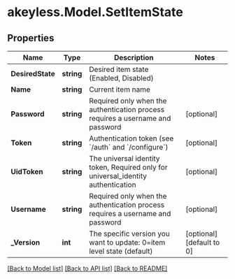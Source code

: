 # akeyless.Model.SetItemState

## Properties

Name | Type | Description | Notes
------------ | ------------- | ------------- | -------------
**DesiredState** | **string** | Desired item state (Enabled, Disabled) | 
**Name** | **string** | Current item name | 
**Password** | **string** | Required only when the authentication process requires a username and password | [optional] 
**Token** | **string** | Authentication token (see &#x60;/auth&#x60; and &#x60;/configure&#x60;) | [optional] 
**UidToken** | **string** | The universal identity token, Required only for universal_identity authentication | [optional] 
**Username** | **string** | Required only when the authentication process requires a username and password | [optional] 
**_Version** | **int** | The specific version you want to update: 0&#x3D;item level state (default) | [optional] [default to 0]

[[Back to Model list]](../README.md#documentation-for-models) [[Back to API list]](../README.md#documentation-for-api-endpoints) [[Back to README]](../README.md)

